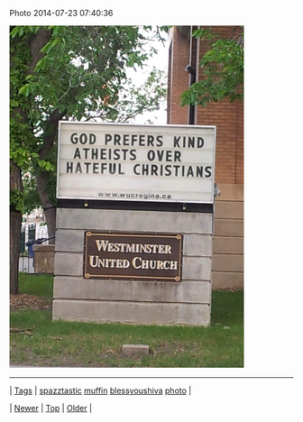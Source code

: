 <!--
title: Photo 2014-07-23 07
date: 2020-06-28T15:27:00.355Z
tags: spazztastic, muffin, blessyoushiva, photo
-->


Photo 2014-07-23 07:40:36

![](92615127395-0.png)

<!--BOTTOM-POST-NAVIGATION-->
---

| [Tags](tags.md) | [spazztastic](tag-spazztastic.md) [muffin](tag-muffin.md) [blessyoushiva](tag-blessyoushiva.md) [photo](tag-photo.md) |

| [Newer](92550783743.md) | [Top](index.md) | [Older](92620655929.md) |